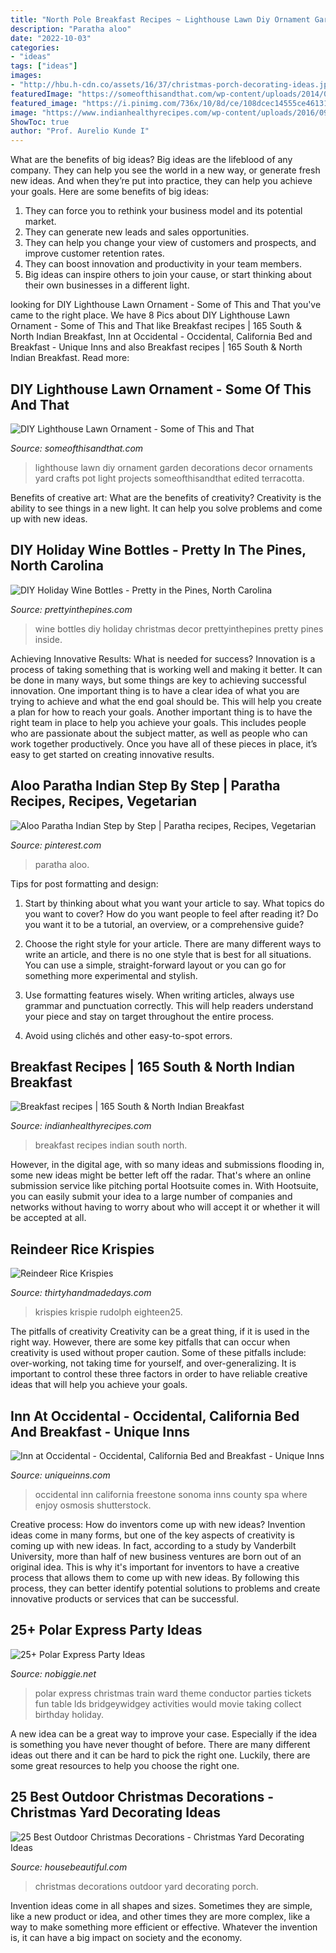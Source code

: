 ```yaml
---
title: "North Pole Breakfast Recipes ~ Lighthouse Lawn Diy Ornament Garden Decorations Decor Ornaments Yard Crafts Pot Light Projects Someofthisandthat Edited Terracotta"
description: "Paratha aloo"
date: "2022-10-03"
categories:
- "ideas"
tags: ["ideas"]
images:
- "http://hbu.h-cdn.co/assets/16/37/christmas-porch-decorating-ideas.jpg"
featuredImage: "https://someofthisandthat.com/wp-content/uploads/2014/05/edited.jpg-682x1024.jpg"
featured_image: "https://i.pinimg.com/736x/10/8d/ce/108dcec14555ce461311b2b112900668.jpg"
image: "https://www.indianhealthyrecipes.com/wp-content/uploads/2016/09/breakfast-recipes-fb.jpg"
ShowToc: true
author: "Prof. Aurelio Kunde I"
---
```



What are the benefits of big ideas?
Big ideas are the lifeblood of any company. They can help you see the world in a new way, or generate fresh new ideas. And when they’re put into practice, they can help you achieve your goals. Here are some benefits of big ideas: 
1. They can force you to rethink your business model and its potential market.
2. They can generate new leads and sales opportunities.
3. They can help you change your view of customers and prospects, and improve customer retention rates. 
4. They can boost innovation and productivity in your team members. 
5. Big ideas can inspire others to join your cause, or start thinking about their own businesses in a different light. 

	

		
looking for DIY Lighthouse Lawn Ornament - Some of This and That you've came to the right place. We have 8 Pics about DIY Lighthouse Lawn Ornament - Some of This and That like Breakfast recipes | 165 South &amp; North Indian Breakfast, Inn at Occidental - Occidental, California Bed and Breakfast - Unique Inns and also Breakfast recipes | 165 South &amp; North Indian Breakfast. Read more:
		
    
## DIY Lighthouse Lawn Ornament - Some Of This And That

<img loading=lazy src="https://someofthisandthat.com/wp-content/uploads/2014/05/edited.jpg-682x1024.jpg" onerror="this.onerror=null;this.src='https://tse3.mm.bing.net/th?id=OIP.cEAwGWtx1JxCVok13rE7MgHaLH&amp;pid=15.1';" alt="DIY Lighthouse Lawn Ornament - Some of This and That">

_Source: someofthisandthat.com_

>lighthouse lawn diy ornament garden decorations decor ornaments yard crafts pot light projects someofthisandthat edited terracotta. 

	

Benefits of creative art: What are the benefits of creativity?
Creativity is the ability to see things in a new light. It can help you solve problems and come up with new ideas.

    
## DIY Holiday Wine Bottles - Pretty In The Pines, North Carolina

<img loading=lazy src="http://3.bp.blogspot.com/-juUp7hX51gI/VGqoBGcjhII/AAAAAAAAAqo/TAnTYkV5icI/s1600/IMG_4050.JPG" onerror="this.onerror=null;this.src='https://tse4.mm.bing.net/th?id=OIP.hYcqKNWAC9D3tHCmo_TUsAHaLH&amp;pid=15.1';" alt="DIY Holiday Wine Bottles - Pretty in the Pines, North Carolina">

_Source: prettyinthepines.com_

>wine bottles diy holiday christmas decor prettyinthepines pretty pines inside. 

	

Achieving Innovative Results: What is needed for success?
Innovation is a process of taking something that is working well and making it better. It can be done in many ways, but some things are key to achieving successful innovation. One important thing is to have a clear idea of what you are trying to achieve and what the end goal should be. This will help you create a plan for how to reach your goals. Another important thing is to have the right team in place to help you achieve your goals. This includes people who are passionate about the subject matter, as well as people who can work together productively. Once you have all of these pieces in place, it’s easy to get started on creating innovative results.

    
## Aloo Paratha Indian Step By Step | Paratha Recipes, Recipes, Vegetarian

<img loading=lazy src="https://i.pinimg.com/736x/10/8d/ce/108dcec14555ce461311b2b112900668.jpg" onerror="this.onerror=null;this.src='https://tse3.mm.bing.net/th?id=OIP.iwxNSmYPrXMKvavSN4Co5gHaLH&amp;pid=15.1';" alt="Aloo Paratha Indian Step by Step | Paratha recipes, Recipes, Vegetarian">

_Source: pinterest.com_

>paratha aloo. 

	

Tips for post formatting and design:
1. Start by thinking about what you want your article to say. What topics do you want to cover? How do you want people to feel after reading it? Do you want it to be a tutorial, an overview, or a comprehensive guide?
2. Choose the right style for your article. There are many different ways to write an article, and there is no one style that is best for all situations. You can use a simple, straight-forward layout or you can go for something more experimental and stylish.

3. Use formatting features wisely. When writing articles, always use grammar and punctuation correctly. This will help readers understand your piece and stay on target throughout the entire process.

4. Avoid using clichés and other easy-to-spot errors.

    
## Breakfast Recipes | 165 South &amp; North Indian Breakfast

<img loading=lazy src="https://www.indianhealthyrecipes.com/wp-content/uploads/2016/09/breakfast-recipes-fb.jpg" onerror="this.onerror=null;this.src='https://tse1.mm.bing.net/th?id=OIP.oqxCRj6euxukcamqCyrjJwHaD4&amp;pid=15.1';" alt="Breakfast recipes | 165 South &amp; North Indian Breakfast">

_Source: indianhealthyrecipes.com_

>breakfast recipes indian south north. 

	

However, in the digital age, with so many ideas and submissions flooding in, some new ideas might be better left off the radar. That's where an online submission service like pitching portal Hootsuite comes in. With Hootsuite, you can easily submit your idea to a large number of companies and networks without having to worry about who will accept it or whether it will be accepted at all.

    
## Reindeer Rice Krispies

<img loading=lazy src="https://www.thirtyhandmadedays.com/wp-content/uploads/2016/11/rudolph-rice-krispie-treats.jpg" onerror="this.onerror=null;this.src='https://tse1.mm.bing.net/th?id=OIP.NpxazVQ2HMOiuHSgsPoSRQHaLH&amp;pid=15.1';" alt="Reindeer Rice Krispies">

_Source: thirtyhandmadedays.com_

>krispies krispie rudolph eighteen25. 

	

The pitfalls of creativity
Creativity can be a great thing, if it is used in the right way. However, there are some key pitfalls that can occur when creativity is used without proper caution. Some of these pitfalls include: over-working, not taking time for yourself, and over-generalizing. It is important to control these three factors in order to have reliable creative ideas that will help you achieve your goals.

    
## Inn At Occidental - Occidental, California Bed And Breakfast - Unique Inns

<img loading=lazy src="http://www.uniqueinns.com/content/52/occidental-a-exterior-2%20(1).jpg" onerror="this.onerror=null;this.src='https://tse1.mm.bing.net/th?id=OIP.SlAtCTOXAo5BlUpZp9Rb3wHaE8&amp;pid=15.1';" alt="Inn at Occidental - Occidental, California Bed and Breakfast - Unique Inns">

_Source: uniqueinns.com_

>occidental inn california freestone sonoma inns county spa where enjoy osmosis shutterstock. 

	

Creative process: How do inventors come up with new ideas?
Invention ideas come in many forms, but one of the key aspects of creativity is coming up with new ideas. In fact, according to a study by Vanderbilt University, more than half of new business ventures are born out of an original idea. This is why it's important for inventors to have a creative process that allows them to come up with new ideas. By following this process, they can better identify potential solutions to problems and create innovative products or services that can be successful.

    
## 25+ Polar Express Party Ideas

<img loading=lazy src="https://www.nobiggie.net/wp-content/uploads/2016/12/Conductor-Taking-Tickets.jpg" onerror="this.onerror=null;this.src='https://tse3.mm.bing.net/th?id=OIP.1_5uChYLDr4mTg9rWfXw5gAAAA&amp;pid=15.1';" alt="25+ Polar Express Party Ideas">

_Source: nobiggie.net_

>polar express christmas train ward theme conductor parties tickets fun table lds bridgeywidgey activities would movie taking collect birthday holiday. 

	

A new idea can be a great way to improve your case. Especially if the idea is something you have never thought of before. There are many different ideas out there and it can be hard to pick the right one. Luckily, there are some great resources to help you choose the right one.

    
## 25 Best Outdoor Christmas Decorations - Christmas Yard Decorating Ideas

<img loading=lazy src="http://hbu.h-cdn.co/assets/16/37/christmas-porch-decorating-ideas.jpg" onerror="this.onerror=null;this.src='https://tse2.mm.bing.net/th?id=OIP.J84O3X8KP5qAFNJ6_oHf3wHaKc&amp;pid=15.1';" alt="25 Best Outdoor Christmas Decorations - Christmas Yard Decorating Ideas">

_Source: housebeautiful.com_

>christmas decorations outdoor yard decorating porch. 

	

Invention ideas come in all shapes and sizes. Sometimes they are simple, like a new product or idea, and other times they are more complex, like a way to make something more efficient or effective. Whatever the invention is, it can have a big impact on society and the economy.

